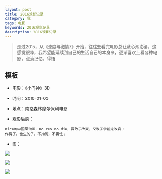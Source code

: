 ```yaml
---
layout: post
title: 2016观影记录
category: 我
tags: 电影
keywords: 2016观影记录
description: 2016观影记录
---
```


> 走过2015，从《速度与激情7》开始，往往去看完电影总让我心潮澎湃，这感觉很棒，我希望能延续到自己的生活自己的本身来，逐渐喜欢上看各种电影，点滴记忆，得悟

## 模板

* 电影：《小门神》3D
* 时间：2016-01-03
* 地点：南京森林摩尔保利电影

* 观影后感：

```
nice的中国风动画，no zuo no die，要敢于改变，又敢于承担这改变；
作得了，也生的了，不拘泥，不畏怯；
```

* 图：

![](http://img01.store.sogou.com/net/a/04/link?appid=100520031&w=600&url=http://mmbiz.qpic.cn/mmbiz/icwoKw2a6NeVibIREpHIBDf1gcTeD06NVwtZNqZPyhd85FXEcjFe3ibVcibgt9j7GbsNSBN8EP41s2pibiamMxOKVCdQ/0?wx_fmt=j)

![](https://github.com/dingyiming/dingyiming.github.io/blob/master/pics/films/%E5%B0%8F%E9%97%A8%E7%A5%9E3d%E7%94%B5%E5%BD%B1.png?raw=true)

![](https://github.com/dingyiming/dingyiming.github.io/blob/master/pics/films/%E5%B0%8F%E9%97%A8%E7%A5%9E3d.jpg?raw=true)





